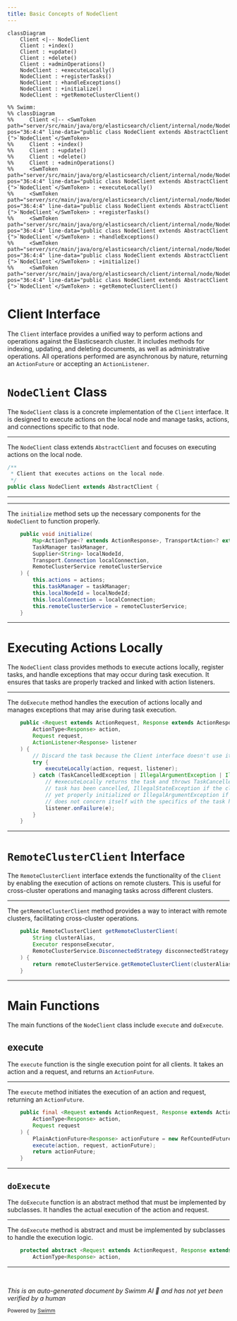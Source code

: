 ```yaml
---
title: Basic Concepts of NodeClient
---
```

```mermaid
classDiagram
    Client <|-- NodeClient
    Client : +index()
    Client : +update()
    Client : +delete()
    Client : +adminOperations()
    NodeClient : +executeLocally()
    NodeClient : +registerTasks()
    NodeClient : +handleExceptions()
    NodeClient : +initialize()
    NodeClient : +getRemoteClusterClient()

%% Swimm:
%% classDiagram
%%     Client <|-- <SwmToken path="server/src/main/java/org/elasticsearch/client/internal/node/NodeClient.java" pos="36:4:4" line-data="public class NodeClient extends AbstractClient {">`NodeClient`</SwmToken>
%%     Client : +index()
%%     Client : +update()
%%     Client : +delete()
%%     Client : +adminOperations()
%%     <SwmToken path="server/src/main/java/org/elasticsearch/client/internal/node/NodeClient.java" pos="36:4:4" line-data="public class NodeClient extends AbstractClient {">`NodeClient`</SwmToken> : +executeLocally()
%%     <SwmToken path="server/src/main/java/org/elasticsearch/client/internal/node/NodeClient.java" pos="36:4:4" line-data="public class NodeClient extends AbstractClient {">`NodeClient`</SwmToken> : +registerTasks()
%%     <SwmToken path="server/src/main/java/org/elasticsearch/client/internal/node/NodeClient.java" pos="36:4:4" line-data="public class NodeClient extends AbstractClient {">`NodeClient`</SwmToken> : +handleExceptions()
%%     <SwmToken path="server/src/main/java/org/elasticsearch/client/internal/node/NodeClient.java" pos="36:4:4" line-data="public class NodeClient extends AbstractClient {">`NodeClient`</SwmToken> : +initialize()
%%     <SwmToken path="server/src/main/java/org/elasticsearch/client/internal/node/NodeClient.java" pos="36:4:4" line-data="public class NodeClient extends AbstractClient {">`NodeClient`</SwmToken> : +getRemoteClusterClient()
```

# Client Interface

The <SwmToken path="server/src/main/java/org/elasticsearch/client/internal/node/NodeClient.java" pos="34:3:3" line-data=" * Client that executes actions on the local node.">`Client`</SwmToken> interface provides a unified way to perform actions and operations against the Elasticsearch cluster. It includes methods for indexing, updating, and deleting documents, as well as administrative operations. All operations performed are asynchronous by nature, returning an <SwmToken path="server/src/main/java/org/elasticsearch/client/internal/support/AbstractClient.java" pos="119:20:20" line-data="    public final &lt;Request extends ActionRequest, Response extends ActionResponse&gt; ActionFuture&lt;Response&gt; execute(">`ActionFuture`</SwmToken> or accepting an <SwmToken path="server/src/main/java/org/elasticsearch/client/internal/node/NodeClient.java" pos="79:1:1" line-data="        ActionListener&lt;Response&gt; listener">`ActionListener`</SwmToken>.

# <SwmToken path="server/src/main/java/org/elasticsearch/client/internal/node/NodeClient.java" pos="36:4:4" line-data="public class NodeClient extends AbstractClient {">`NodeClient`</SwmToken> Class

The <SwmToken path="server/src/main/java/org/elasticsearch/client/internal/node/NodeClient.java" pos="36:4:4" line-data="public class NodeClient extends AbstractClient {">`NodeClient`</SwmToken> class is a concrete implementation of the <SwmToken path="server/src/main/java/org/elasticsearch/client/internal/node/NodeClient.java" pos="34:3:3" line-data=" * Client that executes actions on the local node.">`Client`</SwmToken> interface. It is designed to execute actions on the local node and manage tasks, actions, and connections specific to that node.

<SwmSnippet path="/server/src/main/java/org/elasticsearch/client/internal/node/NodeClient.java" line="33">

---

The <SwmToken path="server/src/main/java/org/elasticsearch/client/internal/node/NodeClient.java" pos="36:4:4" line-data="public class NodeClient extends AbstractClient {">`NodeClient`</SwmToken> class extends <SwmToken path="server/src/main/java/org/elasticsearch/client/internal/node/NodeClient.java" pos="36:8:8" line-data="public class NodeClient extends AbstractClient {">`AbstractClient`</SwmToken> and focuses on executing actions on the local node.

```java
/**
 * Client that executes actions on the local node.
 */
public class NodeClient extends AbstractClient {
```

---

</SwmSnippet>

<SwmSnippet path="/server/src/main/java/org/elasticsearch/client/internal/node/NodeClient.java" line="54">

---

The <SwmToken path="server/src/main/java/org/elasticsearch/client/internal/node/NodeClient.java" pos="54:5:5" line-data="    public void initialize(">`initialize`</SwmToken> method sets up the necessary components for the <SwmToken path="server/src/main/java/org/elasticsearch/client/internal/node/NodeClient.java" pos="36:4:4" line-data="public class NodeClient extends AbstractClient {">`NodeClient`</SwmToken> to function properly.

```java
    public void initialize(
        Map<ActionType<? extends ActionResponse>, TransportAction<? extends ActionRequest, ? extends ActionResponse>> actions,
        TaskManager taskManager,
        Supplier<String> localNodeId,
        Transport.Connection localConnection,
        RemoteClusterService remoteClusterService
    ) {
        this.actions = actions;
        this.taskManager = taskManager;
        this.localNodeId = localNodeId;
        this.localConnection = localConnection;
        this.remoteClusterService = remoteClusterService;
    }
```

---

</SwmSnippet>

# Executing Actions Locally

The <SwmToken path="server/src/main/java/org/elasticsearch/client/internal/node/NodeClient.java" pos="36:4:4" line-data="public class NodeClient extends AbstractClient {">`NodeClient`</SwmToken> class provides methods to execute actions locally, register tasks, and handle exceptions that may occur during task execution. It ensures that tasks are properly tracked and linked with action listeners.

<SwmSnippet path="/server/src/main/java/org/elasticsearch/client/internal/node/NodeClient.java" line="76">

---

The <SwmToken path="server/src/main/java/org/elasticsearch/client/internal/node/NodeClient.java" pos="76:20:20" line-data="    public &lt;Request extends ActionRequest, Response extends ActionResponse&gt; void doExecute(">`doExecute`</SwmToken> method handles the execution of actions locally and manages exceptions that may arise during task execution.

```java
    public <Request extends ActionRequest, Response extends ActionResponse> void doExecute(
        ActionType<Response> action,
        Request request,
        ActionListener<Response> listener
    ) {
        // Discard the task because the Client interface doesn't use it.
        try {
            executeLocally(action, request, listener);
        } catch (TaskCancelledException | IllegalArgumentException | IllegalStateException e) {
            // #executeLocally returns the task and throws TaskCancelledException if it fails to register the task because the parent
            // task has been cancelled, IllegalStateException if the client was not in a state to execute the request because it was not
            // yet properly initialized or IllegalArgumentException if header validation fails we forward them to listener since this API
            // does not concern itself with the specifics of the task handling
            listener.onFailure(e);
        }
    }
```

---

</SwmSnippet>

# <SwmToken path="server/src/main/java/org/elasticsearch/client/internal/node/NodeClient.java" pos="140:3:3" line-data="    public RemoteClusterClient getRemoteClusterClient(">`RemoteClusterClient`</SwmToken> Interface

The <SwmToken path="server/src/main/java/org/elasticsearch/client/internal/node/NodeClient.java" pos="140:3:3" line-data="    public RemoteClusterClient getRemoteClusterClient(">`RemoteClusterClient`</SwmToken> interface extends the functionality of the <SwmToken path="server/src/main/java/org/elasticsearch/client/internal/node/NodeClient.java" pos="34:3:3" line-data=" * Client that executes actions on the local node.">`Client`</SwmToken> by enabling the execution of actions on remote clusters. This is useful for cross-cluster operations and managing tasks across different clusters.

<SwmSnippet path="/server/src/main/java/org/elasticsearch/client/internal/node/NodeClient.java" line="140">

---

The <SwmToken path="server/src/main/java/org/elasticsearch/client/internal/node/NodeClient.java" pos="140:5:5" line-data="    public RemoteClusterClient getRemoteClusterClient(">`getRemoteClusterClient`</SwmToken> method provides a way to interact with remote clusters, facilitating cross-cluster operations.

```java
    public RemoteClusterClient getRemoteClusterClient(
        String clusterAlias,
        Executor responseExecutor,
        RemoteClusterService.DisconnectedStrategy disconnectedStrategy
    ) {
        return remoteClusterService.getRemoteClusterClient(clusterAlias, responseExecutor, disconnectedStrategy);
    }
```

---

</SwmSnippet>

# Main Functions

The main functions of the <SwmToken path="server/src/main/java/org/elasticsearch/client/internal/node/NodeClient.java" pos="36:4:4" line-data="public class NodeClient extends AbstractClient {">`NodeClient`</SwmToken> class include <SwmToken path="server/src/main/java/org/elasticsearch/client/internal/node/NodeClient.java" pos="86:32:32" line-data="            // task has been cancelled, IllegalStateException if the client was not in a state to execute the request because it was not">`execute`</SwmToken> and <SwmToken path="server/src/main/java/org/elasticsearch/client/internal/node/NodeClient.java" pos="76:20:20" line-data="    public &lt;Request extends ActionRequest, Response extends ActionResponse&gt; void doExecute(">`doExecute`</SwmToken>.

## execute

The <SwmToken path="server/src/main/java/org/elasticsearch/client/internal/node/NodeClient.java" pos="86:32:32" line-data="            // task has been cancelled, IllegalStateException if the client was not in a state to execute the request because it was not">`execute`</SwmToken> function is the single execution point for all clients. It takes an action and a request, and returns an <SwmToken path="server/src/main/java/org/elasticsearch/client/internal/support/AbstractClient.java" pos="119:20:20" line-data="    public final &lt;Request extends ActionRequest, Response extends ActionResponse&gt; ActionFuture&lt;Response&gt; execute(">`ActionFuture`</SwmToken>.

<SwmSnippet path="/server/src/main/java/org/elasticsearch/client/internal/support/AbstractClient.java" line="119">

---

The <SwmToken path="server/src/main/java/org/elasticsearch/client/internal/support/AbstractClient.java" pos="119:25:25" line-data="    public final &lt;Request extends ActionRequest, Response extends ActionResponse&gt; ActionFuture&lt;Response&gt; execute(">`execute`</SwmToken> method initiates the execution of an action and request, returning an <SwmToken path="server/src/main/java/org/elasticsearch/client/internal/support/AbstractClient.java" pos="119:20:20" line-data="    public final &lt;Request extends ActionRequest, Response extends ActionResponse&gt; ActionFuture&lt;Response&gt; execute(">`ActionFuture`</SwmToken>.

```java
    public final <Request extends ActionRequest, Response extends ActionResponse> ActionFuture<Response> execute(
        ActionType<Response> action,
        Request request
    ) {
        PlainActionFuture<Response> actionFuture = new RefCountedFuture<>();
        execute(action, request, actionFuture);
        return actionFuture;
    }
```

---

</SwmSnippet>

## <SwmToken path="server/src/main/java/org/elasticsearch/client/internal/node/NodeClient.java" pos="76:20:20" line-data="    public &lt;Request extends ActionRequest, Response extends ActionResponse&gt; void doExecute(">`doExecute`</SwmToken>

The <SwmToken path="server/src/main/java/org/elasticsearch/client/internal/node/NodeClient.java" pos="76:20:20" line-data="    public &lt;Request extends ActionRequest, Response extends ActionResponse&gt; void doExecute(">`doExecute`</SwmToken> function is an abstract method that must be implemented by subclasses. It handles the actual execution of the action and request.

<SwmSnippet path="/server/src/main/java/org/elasticsearch/client/internal/support/AbstractClient.java" line="145">

---

The <SwmToken path="server/src/main/java/org/elasticsearch/client/internal/support/AbstractClient.java" pos="145:22:22" line-data="    protected abstract &lt;Request extends ActionRequest, Response extends ActionResponse&gt; void doExecute(">`doExecute`</SwmToken> method is abstract and must be implemented by subclasses to handle the execution logic.

```java
    protected abstract <Request extends ActionRequest, Response extends ActionResponse> void doExecute(
        ActionType<Response> action,
```

---

</SwmSnippet>

&nbsp;

*This is an auto-generated document by Swimm AI 🌊 and has not yet been verified by a human*

<SwmMeta version="3.0.0" repo-id="Z2l0aHViJTNBJTNBZWxhc3RpY3NlYXJjaCUzQSUzQVN3aW1tLURlbW8=" repo-name="elasticsearch" doc-type="overview"><sup>Powered by [Swimm](/)</sup></SwmMeta>
